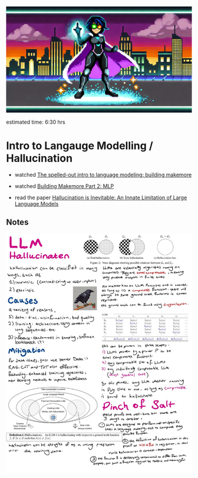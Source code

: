 ![alt text](image.png)

estimated time: 6:30 hrs

# Intro to Langauge Modelling / Hallucination

- watched [The spelled-out intro to language modeling: building makemore](https://www.youtube.com/watch?v=PaCmpygFfXo&list=PLAqhIrjkxbuWI23v9cThsA9GvCAUhRvKZ&index=2&t=3570s)

- watched [Building Makemore Part 2: MLP](https://www.youtube.com/watch?v=TCH_1BHY58I&list=PLAqhIrjkxbuWI23v9cThsA9GvCAUhRvKZ&index=4)

- read the paper [Hallucination is Inevitable: An Innate Limitation of Large Language Models](https://arxiv.org/abs/2401.11817)

## Notes

![alt text](1.jpg)